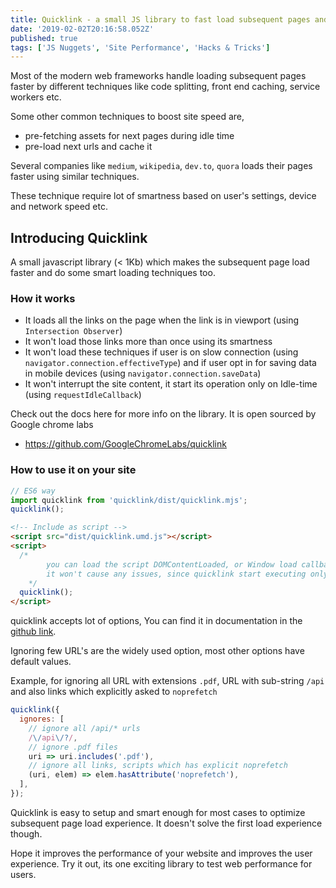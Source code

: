 ```yaml
---
title: Quicklink - a small JS library to fast load subsequent pages and improve user experience
date: '2019-02-02T20:16:58.052Z'
published: true
tags: ['JS Nuggets', 'Site Performance', 'Hacks & Tricks']
---
```


Most of the modern web frameworks handle loading subsequent pages faster by different techniques like code splitting, front end caching, service workers etc.

Some other common techniques to boost site speed are,

- pre-fetching assets for next pages during idle time
- pre-load next urls and cache it

Several companies like `medium`, `wikipedia`, `dev.to`, `quora` loads their pages faster using similar techniques.

These technique require lot of smartness based on user's settings, device and network speed etc.

## Introducing Quicklink

A small javascript library (< 1Kb) which makes the subsequent page load faster and do some smart loading techniques too.

### How it works

- It loads all the links on the page when the link is in viewport (using `Intersection Observer`)
- It won't load those links more than once using its smartness
- It won't load these techniques if user is on slow connection (using `navigator.connection.effectiveType`) and if user opt in for saving data in mobile devices (using `navigator.connection.saveData`)
- It won't interrupt the site content, it start its operation only on Idle-time (using `requestIdleCallback`)

Check out the docs here for more info on the library. It is open sourced by Google chrome labs

- https://github.com/GoogleChromeLabs/quicklink

### How to use it on your site

```javascript
// ES6 way
import quicklink from 'quicklink/dist/quicklink.mjs';
quicklink();
```

```html
<!-- Include as script -->
<script src="dist/quicklink.umd.js"></script>
<script>
  /*
        you can load the script DOMContentLoaded, or Window load callbacks,
        it won't cause any issues, since quicklink start executing only in browser idle time.
    */
  quicklink();
</script>
```

quicklink accepts lot of options, You can find it in documentation in the [github link](https://github.com/GoogleChromeLabs/quicklink).

Ignoring few URL's are the widely used option, most other options have default values.

Example, for ignoring all URL with extensions `.pdf`, URL with sub-string `/api` and also links which explicitly asked to `noprefetch`

```javascript
quicklink({
  ignores: [
    // ignore all /api/* urls
    /\/api\/?/,
    // ignore .pdf files
    uri => uri.includes('.pdf'),
    // ignore all links, scripts which has explicit noprefetch
    (uri, elem) => elem.hasAttribute('noprefetch'),
  ],
});
```

Quicklink is easy to setup and smart enough for most cases to optimize subsequent page load experience. It doesn't solve the first load experience though.

Hope it improves the performance of your website and improves the user experience. Try it out, its one exciting library to test web performance for users.
